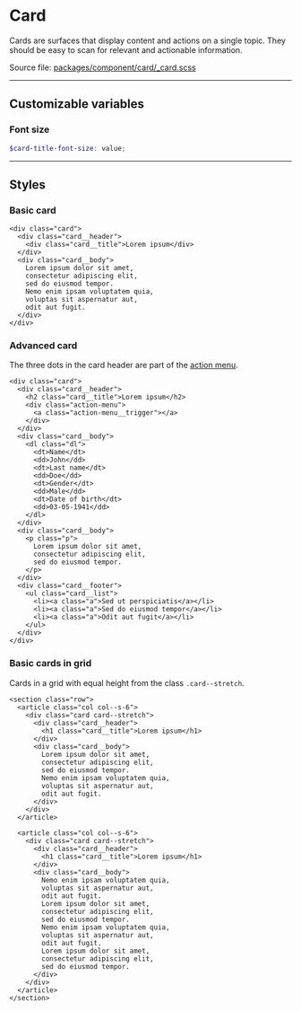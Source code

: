 # Card
Cards are surfaces that display content and actions on a single topic. They should be easy to scan for relevant and actionable information.

Source file: [packages/component/card/_card.scss](https://github.com/kpn/kpn-style/blob/master/packages/component/card/_card.scss)

---

## Customizable variables

### Font size
```scss
$card-title-font-size: value;
```

---

## Styles

### Basic card
```html*example="card"
<div class="card">
  <div class="card__header">
    <div class="card__title">Lorem ipsum</div>
  </div>
  <div class="card__body">
    Lorem ipsum dolor sit amet, 
    consectetur adipiscing elit, 
    sed do eiusmod tempor. 
    Nemo enim ipsam voluptatem quia,
    voluptas sit aspernatur aut,
    odit aut fugit.
  </div>
</div>
```

### Advanced card
The three dots in the card header are part of the [action menu](/component/action-menu).

```html*example="card"
<div class="card">
  <div class="card__header">
    <h2 class="card__title">Lorem ipsum</h2>
    <div class="action-menu">
      <a class="action-menu__trigger"></a>
    </div>
  </div>
  <div class="card__body">
    <dl class="dl">
      <dt>Name</dt>
      <dd>John</dd>
      <dt>Last name</dt>
      <dd>Doe</dd>
      <dt>Gender</dt>
      <dd>Male</dd>
      <dt>Date of birth</dt>
      <dd>03-05-1941</dd>      
    </dl>
  </div>
  <div class="card__body">
    <p class="p">
      Lorem ipsum dolor sit amet, 
      consectetur adipiscing elit, 
      sed do eiusmod tempor. 
    </p>
  </div>
  <div class="card__footer">
    <ul class="card__list">
      <li><a class="a">Sed ut perspiciatis</a></li>
      <li><a class="a">Sed do eiusmod tempor</a></li>
      <li><a class="a">Odit aut fugit</a></li>
    </ul>
  </div>
</div>
```

### Basic cards in grid
Cards in a grid with equal height from the class `.card--stretch`.   
```html*example
<section class="row">
  <article class="col col--s-6">
    <div class="card card--stretch">
      <div class="card__header">
        <h1 class="card__title">Lorem ipsum</h1>
      </div>
      <div class="card__body">
        Lorem ipsum dolor sit amet, 
        consectetur adipiscing elit, 
        sed do eiusmod tempor. 
        Nemo enim ipsam voluptatem quia,
        voluptas sit aspernatur aut,
        odit aut fugit.
      </div>
    </div>
  </article>

  <article class="col col--s-6">
    <div class="card card--stretch">
      <div class="card__header">
        <h1 class="card__title">Lorem ipsum</h1>
      </div>
      <div class="card__body">
        Nemo enim ipsam voluptatem quia,
        voluptas sit aspernatur aut,
        odit aut fugit.      
        Lorem ipsum dolor sit amet, 
        consectetur adipiscing elit, 
        sed do eiusmod tempor. 
        Nemo enim ipsam voluptatem quia,
        voluptas sit aspernatur aut,
        odit aut fugit.
        Lorem ipsum dolor sit amet, 
        consectetur adipiscing elit, 
        sed do eiusmod tempor. 
      </div>
    </div>
  </article>    
</section>
```
